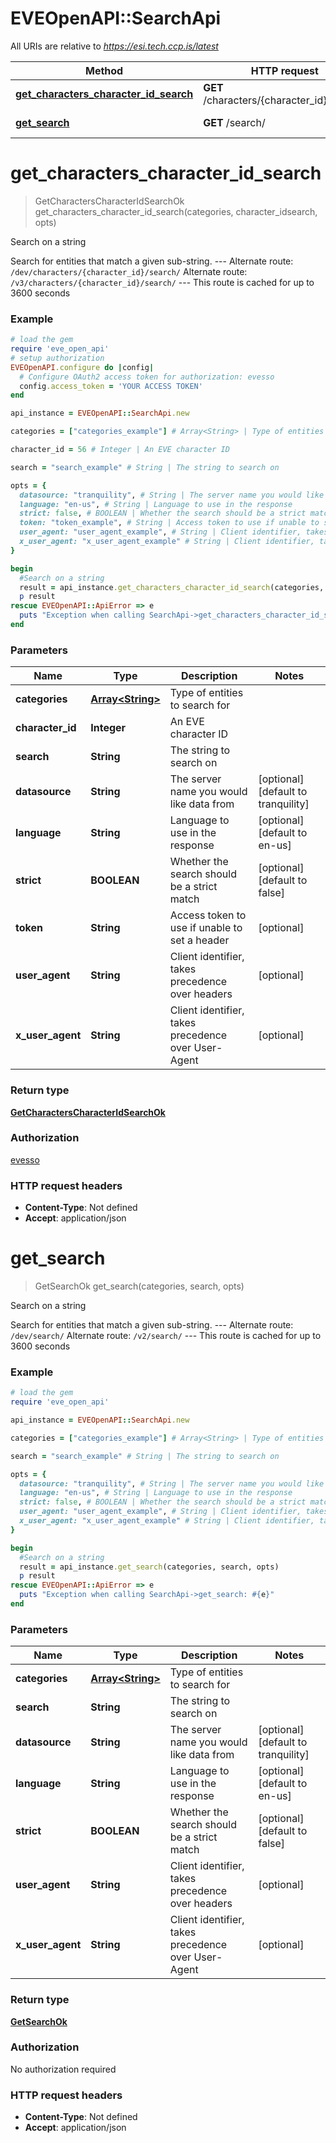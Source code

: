# EVEOpenAPI::SearchApi

All URIs are relative to *https://esi.tech.ccp.is/latest*

Method | HTTP request | Description
------------- | ------------- | -------------
[**get_characters_character_id_search**](SearchApi.md#get_characters_character_id_search) | **GET** /characters/{character_id}/search/ | Search on a string
[**get_search**](SearchApi.md#get_search) | **GET** /search/ | Search on a string


# **get_characters_character_id_search**
> GetCharactersCharacterIdSearchOk get_characters_character_id_search(categories, character_idsearch, opts)

Search on a string

Search for entities that match a given sub-string.  --- Alternate route: `/dev/characters/{character_id}/search/`  Alternate route: `/v3/characters/{character_id}/search/`  --- This route is cached for up to 3600 seconds

### Example
```ruby
# load the gem
require 'eve_open_api'
# setup authorization
EVEOpenAPI.configure do |config|
  # Configure OAuth2 access token for authorization: evesso
  config.access_token = 'YOUR ACCESS TOKEN'
end

api_instance = EVEOpenAPI::SearchApi.new

categories = ["categories_example"] # Array<String> | Type of entities to search for

character_id = 56 # Integer | An EVE character ID

search = "search_example" # String | The string to search on

opts = { 
  datasource: "tranquility", # String | The server name you would like data from
  language: "en-us", # String | Language to use in the response
  strict: false, # BOOLEAN | Whether the search should be a strict match
  token: "token_example", # String | Access token to use if unable to set a header
  user_agent: "user_agent_example", # String | Client identifier, takes precedence over headers
  x_user_agent: "x_user_agent_example" # String | Client identifier, takes precedence over User-Agent
}

begin
  #Search on a string
  result = api_instance.get_characters_character_id_search(categories, character_idsearch, opts)
  p result
rescue EVEOpenAPI::ApiError => e
  puts "Exception when calling SearchApi->get_characters_character_id_search: #{e}"
end
```

### Parameters

Name | Type | Description  | Notes
------------- | ------------- | ------------- | -------------
 **categories** | [**Array&lt;String&gt;**](String.md)| Type of entities to search for | 
 **character_id** | **Integer**| An EVE character ID | 
 **search** | **String**| The string to search on | 
 **datasource** | **String**| The server name you would like data from | [optional] [default to tranquility]
 **language** | **String**| Language to use in the response | [optional] [default to en-us]
 **strict** | **BOOLEAN**| Whether the search should be a strict match | [optional] [default to false]
 **token** | **String**| Access token to use if unable to set a header | [optional] 
 **user_agent** | **String**| Client identifier, takes precedence over headers | [optional] 
 **x_user_agent** | **String**| Client identifier, takes precedence over User-Agent | [optional] 

### Return type

[**GetCharactersCharacterIdSearchOk**](GetCharactersCharacterIdSearchOk.md)

### Authorization

[evesso](../README.md#evesso)

### HTTP request headers

 - **Content-Type**: Not defined
 - **Accept**: application/json



# **get_search**
> GetSearchOk get_search(categories, search, opts)

Search on a string

Search for entities that match a given sub-string.  --- Alternate route: `/dev/search/`  Alternate route: `/v2/search/`  --- This route is cached for up to 3600 seconds

### Example
```ruby
# load the gem
require 'eve_open_api'

api_instance = EVEOpenAPI::SearchApi.new

categories = ["categories_example"] # Array<String> | Type of entities to search for

search = "search_example" # String | The string to search on

opts = { 
  datasource: "tranquility", # String | The server name you would like data from
  language: "en-us", # String | Language to use in the response
  strict: false, # BOOLEAN | Whether the search should be a strict match
  user_agent: "user_agent_example", # String | Client identifier, takes precedence over headers
  x_user_agent: "x_user_agent_example" # String | Client identifier, takes precedence over User-Agent
}

begin
  #Search on a string
  result = api_instance.get_search(categories, search, opts)
  p result
rescue EVEOpenAPI::ApiError => e
  puts "Exception when calling SearchApi->get_search: #{e}"
end
```

### Parameters

Name | Type | Description  | Notes
------------- | ------------- | ------------- | -------------
 **categories** | [**Array&lt;String&gt;**](String.md)| Type of entities to search for | 
 **search** | **String**| The string to search on | 
 **datasource** | **String**| The server name you would like data from | [optional] [default to tranquility]
 **language** | **String**| Language to use in the response | [optional] [default to en-us]
 **strict** | **BOOLEAN**| Whether the search should be a strict match | [optional] [default to false]
 **user_agent** | **String**| Client identifier, takes precedence over headers | [optional] 
 **x_user_agent** | **String**| Client identifier, takes precedence over User-Agent | [optional] 

### Return type

[**GetSearchOk**](GetSearchOk.md)

### Authorization

No authorization required

### HTTP request headers

 - **Content-Type**: Not defined
 - **Accept**: application/json



